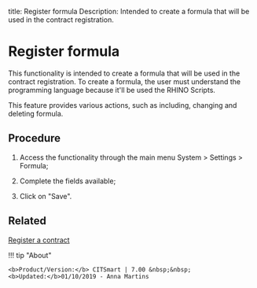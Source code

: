 title: Register formula
Description: Intended to create a formula that will be used in the contract registration.
# Register formula

This functionality is intended to create a formula that will be used in the
contract registration. To create a formula, the user must understand the
programming language because it'll be used the RHINO Scripts.

This feature provides various actions, such as including, changing and deleting
formula.

Procedure
-------------

1.  Access the functionality through the main menu System \> Settings \>
    Formula;

2.  Complete the fields available;

3.  Click on "Save".

Related
-------

[Register a contract](/en-us/citsmart-7/additional-features/contract-management/use/register-contract.html)


!!! tip "About"

    <b>Product/Version:</b> CITSmart | 7.00 &nbsp;&nbsp;
    <b>Updated:</b>01/10/2019 - Anna Martins
